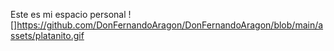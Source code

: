 Este es mi espacio personal
![]https://github.com/DonFernandoAragon/DonFernandoAragon/blob/main/assets/platanito.gif
